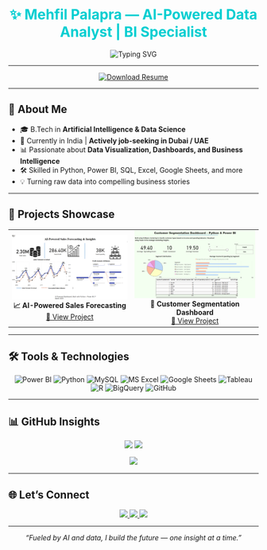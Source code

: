<h1 align="center" style="color: #00CED1;">✨ Mehfil Palapra — AI-Powered Data Analyst | BI Specialist</h1>

<p align="center">
  <img src="https://readme-typing-svg.herokuapp.com?font=Fira+Code&size=22&pause=1000&center=true&vCenter=true&width=1000&lines=AI+%26+Data+Science+Graduate+%7C+Power+BI+%7C+Python+%7C+SQL+%7C+Excel;Business+Analytics+%7C+Machine+Learning+%7C+UAE+Job+Seeker;Delivering+data-driven+solutions+with+real+impact" alt="Typing SVG" />
</p>

---

<p align="center">
  <a href="https://github.com/mehfilpalapra/mehfilpalapra/raw/main/CV_Mehfil.pdf" target="_blank">
    <img src="https://img.shields.io/badge/📄%20Download%20My%20CV-CV_Mehfil-black?style=for-the-badge&logo=adobeacrobatreader&logoColor=red" alt="Download Resume" />
  </a>
</p>

---

## 🌟 About Me

- 🎓 B.Tech in **Artificial Intelligence & Data Science**
- 📍 Currently in India | **Actively job-seeking in Dubai / UAE**
- 📊 Passionate about **Data Visualization, Dashboards, and Business Intelligence**
- 🛠 Skilled in Python, Power BI, SQL, Excel, Google Sheets, and more
- 💡 Turning raw data into compelling business stories

---

## 💼 Projects Showcase

<table>
  <tr>
    <td align="center">
      <img src="https://raw.githubusercontent.com/mehfilpalapra/mehfilpalapra/main/AI_Sales_Forecast_Dashboard.png" width="500px"><br>
      <b>📈 AI-Powered Sales Forecasting</b><br>
      <a href="https://github.com/mehfilpalapra/AI-Powered-Sales-Forecasting-Inventory-Optimizer">🔗 View Project</a>
    </td>
    <td align="center">
      <img src="https://raw.githubusercontent.com/mehfilpalapra/mehfilpalapra/main/Customer%20Segmentation%20%26%20Marketing%20Insights%20Dashboard.png" width="500px"><br>
      <b>🧠 Customer Segmentation Dashboard</b><br>
      <a href="https://github.com/mehfilpalapra/Customer-Segmentation-Insights-Dashboard">🔗 View Project</a>
    </td>
  </tr>
</table>

---

## 🛠 Tools & Technologies

<p align="center">
  <img src="https://img.icons8.com/color/48/power-bi.png" title="Power BI" />
  <img src="https://cdn.jsdelivr.net/gh/devicons/devicon/icons/python/python-original.svg" title="Python" width="48"/>
  <img src="https://img.icons8.com/color/48/mysql-logo.png" title="MySQL" />
  <img src="https://img.icons8.com/color/48/microsoft-excel-2019--v1.png" title="MS Excel" />
  <img src="https://img.icons8.com/color/48/google-sheets.png" title="Google Sheets" />
  <img src="https://img.icons8.com/color/48/tableau-software.png" title="Tableau" />
  <img src="https://cdn.jsdelivr.net/gh/devicons/devicon/icons/r/r-original.svg" title="R" width="48"/>
  <img src="https://img.icons8.com/fluency/48/google-big-query.png" title="BigQuery" />
  <img src="https://img.icons8.com/ios-glyphs/48/github.png" title="GitHub" />
</p>

---

## 📊 GitHub Insights

<p align="center">
  <img src="https://github-readme-stats.vercel.app/api?username=mehfilpalapra&show_icons=true&theme=tokyonight&count_private=true" height="160"/>
  <img src="https://github-readme-streak-stats.herokuapp.com/?user=mehfilpalapra&theme=tokyonight" height="160"/>
</p>

<p align="center">
  <img src="https://github-profile-trophy.vercel.app/?username=mehfilpalapra&theme=darkhub&no-bg=true&margin-w=10&column=6" />
</p>

---

## 🌐 Let’s Connect

<p align="center">
  <a href="https://www.linkedin.com/in/mehfil-palapra">
    <img src="https://img.icons8.com/color/48/linkedin.png" width="40"/>
  </a>
  <a href="mailto:mehfilpp13@gmail.com">
    <img src="https://img.icons8.com/color/48/gmail.png" width="40"/>
  </a>
  <a href="https://github.com/mehfilpalapra">
    <img src="https://img.icons8.com/ios-filled/50/github.png" width="40"/>
  </a>
</p>

---

<p align="center"><i>“Fueled by AI and data, I build the future — one insight at a time.”</i></p>
